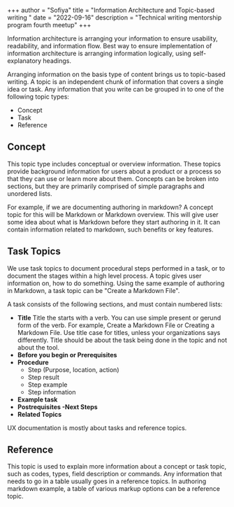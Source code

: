 +++
author = "Sofiya"
title = "Information Architecture and Topic-based writing "
date = "2022-09-16"
description = "Technical writing mentorship program fourth meetup"
+++


Information architecture is arranging your information to ensure usability, readability, and information flow. Best way to ensure implementation of information architecture is arranging information logically, using self-explanatory headings. 

Arranging information on the basis type of content brings us to topic-based writing. A topic is an independent chunk of information that covers a single idea or task. Any information that you write can be grouped in to one of the following topic types:

- Concept 
- Task
- Reference 


## Concept 

This topic type includes conceptual or overview information. These topics provide background information for users about a product or a process so that they can use or learn more about them. Concepts can be broken into sections, but they are primarily comprised of simple paragraphs and unordered lists.

For example, if we are documenting authoring in markdown? A concept topic for this will be Markdown or Markdown overview. This will give user some idea about what is Markdown before they start authoring in it. It can contain information related to markdown, such benefits or key features.  


## Task Topics 

We use task topics to document procedural steps performed in a task, or to document the stages within a high level process. A topic gives user information on, how to do something. Using the same example of authoring in Markdown, a task topic can be "Create a Markdown File".

A task consists of the following sections, and must contain numbered lists:

- **Title** Title the starts with a verb. You can use simple present or gerund form of the verb. For example, Create a Markdown File or Creating a Markdown File. Use title case for titles, unless your organizations says differently. Title should be about the task being done in the topic and not about the tool. 
- **Before you begin or Prerequisites**
- **Procedure**
    - Step (Purpose, location, action)
    - Step result
    - Step example
    - Step information 
- **Example task**
- **Postrequisites -Next Steps**
- **Related Topics**

UX documentation is mostly about tasks and reference topics. 

## Reference 

This topic is used to explain more information about a concept or task topic, such as codes, types, field description or commands. Any information that needs to go in a table usually goes in a reference topics. In authoring markdown example, a table of various markup options can be a reference topic. 

